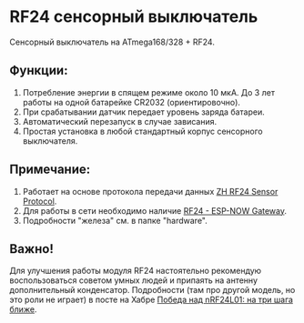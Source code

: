 # RF24 сенсорный выключатель
Сенсорный выключатель на ATmega168/328 + RF24.

## Функции:

1. Потребление энергии в спящем режиме около 10 мкА. До 3 лет работы на одной батарейке CR2032 (ориентировочно).
2. При срабатывании датчик передает уровень заряда батареи.
3. Автоматический перезапуск в случае зависания.
4. Простая установка в любой стандартный корпус сенсорного выключателя.

## Примечание:

1. Работает на основе протокола передачи данных [ZH RF24 Sensor Protocol](https://github.com/aZholtikov/ZH-RF24-Sensor-Protocol).
2. Для работы в сети необходимо наличие [RF24 - ESP-NOW Gateway](https://github.com/aZholtikov/RF24-ESP-NOW-Gateway).
3. Подробности "железа" см. в папке "hardware".

## Важно!

Для улучшения работы модуля RF24 настоятельно рекомендую воспользоваться советом умных людей и припаять на антенну дополнительный конденсатор. Подробности (там про другой модель, но это роли не играет) в посте на Хабре [Победа над nRF24L01: на три шага ближе](https://habr.com/ru/post/476716/).